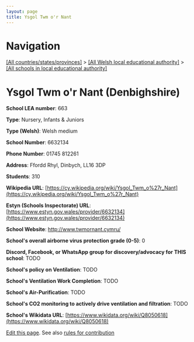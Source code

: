 ```yaml
---
layout: page
title: Ysgol Twm o'r Nant
---
```

# Navigation

[[All countries/states/provinces]](../../..) > [[All Welsh local educational authority]](../..) > [[All schools in local educational authority]](..)

# Ysgol Twm o'r Nant (Denbighshire)

**School LEA number**: 663

**Type**: Nursery, Infants & Juniors

**Type (Welsh)**: Welsh medium

**School Number**: 6632134

**Phone Number**: 01745 812261

**Address**: Ffordd Rhyl, Dinbych, LL16 3DP

**Students**: 310

**Wikipedia URL**: [https://cy.wikipedia.org/wiki/Ysgol_Twm_o%27r_Nant](https://cy.wikipedia.org/wiki/Ysgol_Twm_o%27r_Nant)

**Estyn (Schools Inspectorate) URL**: [https://www.estyn.gov.wales/provider/6632134](https://www.estyn.gov.wales/provider/6632134)

**School Website**: http://www.twmornant.cymru/

**School's overall airborne virus protection grade (0-5)**: 0

**Discord, Facebook, or WhatsApp group for discovery/advocacy for THIS school**: TODO

**School's policy on Ventilation**: TODO

**School's Ventilation Work Completion**: TODO

**School's Air-Purification**: TODO

**School's CO2 monitoring to actively drive ventilation and filtration**: TODO

**School's Wikidata URL**: [https://www.wikidata.org/wiki/Q8050618](https://www.wikidata.org/wiki/Q8050618)




[Edit this page](https://github.com/ventilate-schools/Wales/edit/prif/./Denbighshire/Ysgol_Twm_o'r_Nant.md). See also [rules for contribution](../../../contribution-rules/)